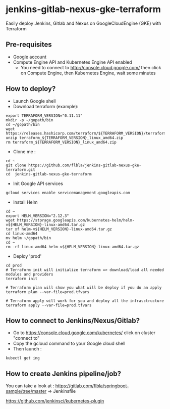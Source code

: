 # jenkins-gitlab-nexus-gke-terraform

Easily deploy Jenkins, Gitlab and Nexus on GoogleCloudEngine (GKE) with Terraform

## Pre-requisites

- Google account 
- Compute Engine API and Kubernetes Engine API enabled
  - You need to connect to http://console.cloud.google.com/ then click on Compute Engine, then Kubernetes Engine, wait some minutes

## How to deploy?

- Launch Google shell
- Download terraform (example): 
```shell
export TERRAFORM_VERSION="0.11.11"
mkdir -p ~/gopath/bin 
cd ~/gopath/bin
wget https://releases.hashicorp.com/terraform/${TERRAFORM_VERSION}/terraform_${TERRAFORM_VERSION}_linux_amd64.zip
unzip terraform_${TERRAFORM_VERSION}_linux_amd64.zip
rm terraform_${TERRAFORM_VERSION}_linux_amd64.zip
```
- Clone me : 
```shell
cd ~
git clone https://github.com/flbla/jenkins-gitlab-nexus-gke-terraform.git
cd  jenkins-gitlab-nexus-gke-terraform
```
- Init Google API services
```shell
gcloud services enable servicemanagement.googleapis.com
```

- Install Helm
```shell
cd ~
export HELM_VERSION="2.12.3"
wget https://storage.googleapis.com/kubernetes-helm/helm-v${HELM_VERSION}-linux-amd64.tar.gz
tar xf helm-v${HELM_VERSION}-linux-amd64.tar.gz
cd linux-amd64
mv helm ~/gopath/bin
cd ~
rm -rf linux-amd64 helm-v${HELM_VERSION}-linux-amd64.tar.gz
```

- Deploy 'prod'
```shell
cd prod
# Terraform init will initialize terraform => download/load all needed modules and providers
terraform init

# Terraform plan will show you what will be deploy if you do an apply
terraform plan --var-file=prod.tfvars

# Terraform apply will work for you and deploy all the infrasctructure
terraform apply --var-file=prod.tfvars
```

## How to connect to Jenkins/Nexus/Gitlab?

- Go to https://console.cloud.google.com/kubernetes/ click on cluster "connect to"
- Copy the gcloud command to your Google cloud shell
- Then launch :
```shell
kubectl get ing
```

## How to create Jenkins pipeline/job?

You can take a look at : https://gitlab.com/flbla/springboot-sample/tree/master
=> Jenkinsfile

https://github.com/jenkinsci/kubernetes-plugin
